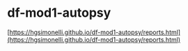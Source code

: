 # df-mod1-autopsy

[https://hgsimonelli.github.io/df-mod1-autopsy/reports.html](https://hgsimonelli.github.io/df-mod1-autopsy/reports.html)
